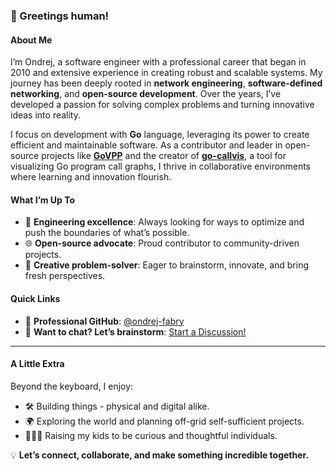 ### 👋 Greetings human!

#### About Me
I’m Ondrej, a software engineer with a professional career that began in 2010 and extensive experience in creating robust and scalable systems. My journey has been deeply rooted in **network engineering**, **software-defined networking**, and **open-source development**. Over the years, I’ve developed a passion for solving complex problems and turning innovative ideas into reality.

I focus on development with **Go** language, leveraging its power to create efficient and maintainable software. As a contributor and leader in open-source projects like [**GoVPP**](https://github.com/FDio/govpp) and the creator of [**go-callvis**](https://github.com/ondrajz/go-callvis), a tool for visualizing Go program call graphs, I thrive in collaborative environments where learning and innovation flourish.

#### What I’m Up To
- 🚀 **Engineering excellence**: Always looking for ways to optimize and push the boundaries of what’s possible.
- 🌐 **Open-source advocate**: Proud contributor to community-driven projects.
- 🧠 **Creative problem-solver**: Eager to brainstorm, innovate, and bring fresh perspectives.

#### Quick Links
- 💼 **Professional GitHub**: [@ondrej-fabry](https://github.com/ondrej-fabry)
- 💬 **Want to chat? Let’s brainstorm**: [Start a Discussion!](https://github.com/ondrajz/ondrajz/discussions/new)

---

#### A Little Extra  
Beyond the keyboard, I enjoy:
- 🛠️ Building things - physical and digital alike.
- 🌍 Exploring the world and planning off-grid self-sufficient projects.
- 👨‍👩‍👧 Raising my kids to be curious and thoughtful individuals.

💡 **Let’s connect, collaborate, and make something incredible together.**

<!--
**ofabry/ofabry** is a ✨ _special_ ✨ repository because its `README.md` (this file) appears on your GitHub profile.

Here are some ideas to get you started:

- 🔭 I’m currently working on ...
- 🌱 I’m currently learning ...
- 👯 I’m looking to collaborate on ...
- 🤔 I’m looking for help with ...
- 💬 Ask me about ...
- 📫 How to reach me: ...
- 😄 Pronouns: ...
- ⚡ Fun fact: ...
-->
